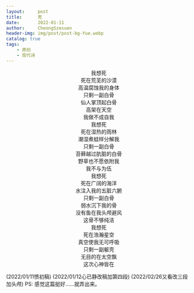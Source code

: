 ```yaml
---
layout:     post
title:      死
date:       2022-01-11
author:     CheongSzesuen
header-img: img/post/post-bg-Yue.webp
catalog: true
tags:
    - 原创
    - 现代诗
---
```

<center>我想死</center>
<center>死在荒芜的沙漠</center>
<center>高温腐蚀我的身体</center>
<center>只剩一副白骨</center>
<center>仙人掌顶起白骨</center>
<center>高架在天空</center>
<center>我做不成自我</center>

<center>我想死</center>
<center>死在湿热的雨林</center>
<center>潮湿煮蛙样分解我</center>
<center>只剩一副白骨</center>
<center>苔藓越过肮脏的白骨</center>
<center>野草也不愿依附我</center>
<center>我不与为伍</center>

<center>我想死</center>
<center>死在广阔的海洋</center>
<center>水注入我的五脏六腑</center>
<center>只剩一副白骨</center>
<center>弱水沉下我的骨</center>
<center>没有鱼在我头颅避风</center>
<center>这骨不够纯洁</center>

<center>我想死</center>
<center>死在浩瀚星空</center>
<center>真空使我无可呼吸</center>
<center>只剩一副躯壳</center>
<center>无目的在太空飘</center>
<center>这次心神皆在</center>

(2022/01/11愤初稿)
(2022/01/12心已静改稿加第四段)
(2022/02/26又看改三段加头颅)
PS: 感觉这篇挺好……就弄出来。